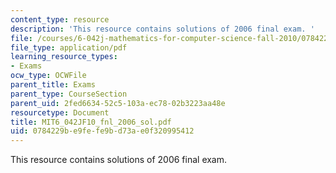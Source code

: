 ```yaml
---
content_type: resource
description: 'This resource contains solutions of 2006 final exam. '
file: /courses/6-042j-mathematics-for-computer-science-fall-2010/0784229be9fefe9bd73ae0f320995412_MIT6_042JF10_fnl_2006_sol.pdf
file_type: application/pdf
learning_resource_types:
- Exams
ocw_type: OCWFile
parent_title: Exams
parent_type: CourseSection
parent_uid: 2fed6634-52c5-103a-ec78-02b3223aa48e
resourcetype: Document
title: MIT6_042JF10_fnl_2006_sol.pdf
uid: 0784229b-e9fe-fe9b-d73a-e0f320995412
---
```

This resource contains solutions of 2006 final exam. 

